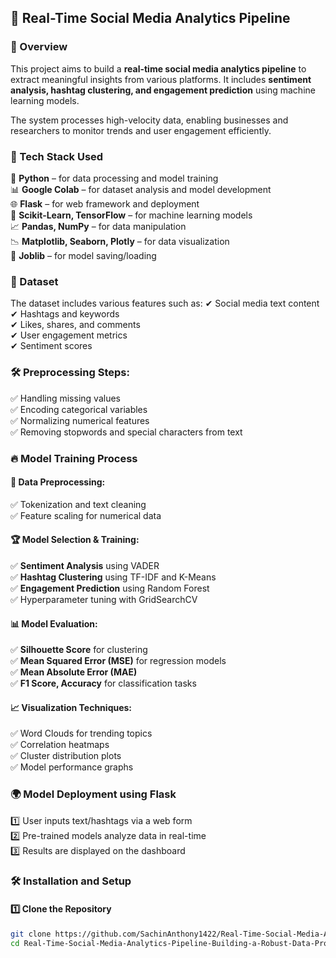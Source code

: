 ## 🏡 Real-Time Social Media Analytics Pipeline

### 📌 Overview
This project aims to build a **real-time social media analytics pipeline** to extract meaningful insights from various platforms. It includes **sentiment analysis, hashtag clustering, and engagement prediction** using machine learning models.

The system processes high-velocity data, enabling businesses and researchers to monitor trends and user engagement efficiently.

### 🚀 Tech Stack Used
🐍 **Python** – for data processing and model training  
📊 **Google Colab** – for dataset analysis and model development  
🌐 **Flask** – for web framework and deployment  
🤖 **Scikit-Learn, TensorFlow** – for machine learning models  
📈 **Pandas, NumPy** – for data manipulation  
📉 **Matplotlib, Seaborn, Plotly** – for data visualization  
💾 **Joblib** – for model saving/loading  

### 📂 Dataset
The dataset includes various features such as:
✔ Social media text content  
✔ Hashtags and keywords  
✔ Likes, shares, and comments  
✔ User engagement metrics  
✔ Sentiment scores  

### 🛠 Preprocessing Steps:
✅ Handling missing values  
✅ Encoding categorical variables  
✅ Normalizing numerical features  
✅ Removing stopwords and special characters from text  

### 🔥 Model Training Process
#### 📌 Data Preprocessing:
✅ Tokenization and text cleaning  
✅ Feature scaling for numerical data  

#### 🏆 Model Selection & Training:
✅ **Sentiment Analysis** using VADER  
✅ **Hashtag Clustering** using TF-IDF and K-Means  
✅ **Engagement Prediction** using Random Forest  
✅ Hyperparameter tuning with GridSearchCV  

#### 📊 Model Evaluation:
✅ **Silhouette Score** for clustering  
✅ **Mean Squared Error (MSE)** for regression models  
✅ **Mean Absolute Error (MAE)**  
✅ **F1 Score, Accuracy** for classification tasks  

#### 📈 Visualization Techniques:
✅ Word Clouds for trending topics  
✅ Correlation heatmaps  
✅ Cluster distribution plots  
✅ Model performance graphs  

### 🌍 Model Deployment using Flask
1️⃣ User inputs text/hashtags via a web form  
2️⃣ Pre-trained models analyze data in real-time  
3️⃣ Results are displayed on the dashboard  

### 🛠 Installation and Setup
#### 1️⃣ Clone the Repository
```bash
git clone https://github.com/SachinAnthony1422/Real-Time-Social-Media-Analytics-Pipeline-Building-a-Robust-Data-Processing-Framework.git
cd Real-Time-Social-Media-Analytics-Pipeline-Building-a-Robust-Data-Processing-Framework
